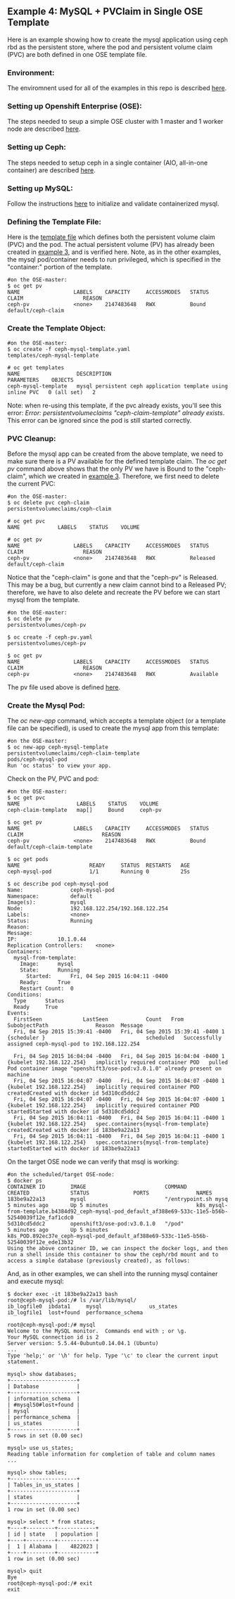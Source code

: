 ## Example 4: MySQL + PVClaim in Single OSE Template

Here is an example showing how to create the mysql application using ceph rbd as the persistent store, where the pod and persistent volume claim (PVC) are both defined in one OSE template file.

### Environment:
The enviromnent used for all of the examples in this repo is described [here](../ENV.md).

### Setting up Openshift Enterprise (OSE):
The steps needed to seup a simple OSE cluster with 1 master and 1 worker node are described [here](../OSE.md).

### Setting up Ceph:
The steps needed to setup ceph in a single container (AIO, all-in-one container) are described [here](../CEPH.md).

### Setting up MySQL:
Follow the instructions [here](../MYSQL.md) to initialize and validate containerized mysql.

### Defining the Template File:
Here is the [template file](ceph-mysql-template.yaml) which defines both the persistent volume claim (PVC) and the pod. The actual persistent volume (PV) has already been created in [example 3](../mysql_ceph_pvc), and is verified here. Note, as in the other examples, the mysql pod/container needs to run privileged, which is specified in the "container:" portion of the template.

```
#on the OSE-master:
$ oc get pv
NAME                 LABELS    CAPACITY     ACCESSMODES   STATUS    CLAIM                   REASON
ceph-pv              <none>    2147483648   RWX           Bound     default/ceph-claim 
```

### Create the Template Object:

```
#on the OSE-master:
$ oc create -f ceph-mysql-template.yaml 
templates/ceph-mysql-template

# oc get templates
NAME                  DESCRIPTION                                                   PARAMETERS    OBJECTS
ceph-mysql-template   mysql persistent ceph application template using inline PVC   0 (all set)   2
```

Note: when re-using this template, if the pvc already exists, you'll see this error: *Error: persistentvolumeclaims "ceph-claim-template" already exists*. This error can be ignored since the pod is still started correctly.

### PVC Cleanup:
Before the mysql app can be created from the above template, we need to make sure there is a PV available for the defined template claim. The *oc get pv* command above shows that the only PV we have is Bound to the "ceph-claim", which we created in [example 3](../mysql_ceph_pvc). Therefore, we first need to delete the current PVC:

```
#on the OSE-master:
$ oc delete pvc ceph-claim
persistentvolumeclaims/ceph-claim

# oc get pvc
NAME            LABELS    STATUS    VOLUME

# oc get pv
NAME                 LABELS    CAPACITY     ACCESSMODES   STATUS     CLAIM                   REASON
ceph-pv              <none>    2147483648   RWX           Released   default/ceph-claim 
```

Notice that the "ceph-claim" is gone and that the "ceph-pv" is Released. This may be a bug, but currently a new claim cannot bind to a Released PV; therefore, we have to also delete and recreate the PV before we can start mysql from the template.

```
#on the OSE-master:
$ oc delete pv 
persistentvolumes/ceph-pv

$ oc create -f ceph-pv.yaml
persistentvolumes/ceph-pv

$ oc get pv
NAME                 LABELS    CAPACITY     ACCESSMODES   STATUS      CLAIM                   REASON
ceph-pv              <none>    2147483648   RWX           Available                           

```
The pv file used above is defined [here](../mysql_ceph_pvc/ceph-pv.yaml).

### Create the Mysql Pod:
The *oc new-app* command, which accepts a template object (or a template file can be specified), is used to create the mysql app from this template:

```
#on the OSE-master:
$ oc new-app ceph-mysql-template
persistentvolumeclaims/ceph-claim-template
pods/ceph-mysql-pod
Run 'oc status' to view your app.
```

Check on the PV, PVC and pod:

```
#on the OSE-master:
$ oc get pvc
NAME                  LABELS    STATUS    VOLUME
ceph-claim-template   map[]     Bound     ceph-pv

$ oc get pv
NAME                 LABELS    CAPACITY     ACCESSMODES   STATUS    CLAIM                         REASON
ceph-pv              <none>    2147483648   RWX           Bound     default/ceph-claim-template 

$ oc get pods
NAME                      READY     STATUS  RESTARTS   AGE
ceph-mysql-pod            1/1       Running 0          25s

$ oc describe pod ceph-mysql-pod
Name:				ceph-mysql-pod
Namespace:			default
Image(s):			mysql
Node:				192.168.122.254/192.168.122.254
Labels:				<none>
Status:				Running
Reason:				
Message:			
IP:				10.1.0.44
Replication Controllers:	<none>
Containers:
  mysql-from-template:
    Image:		mysql
    State:		Running
      Started:		Fri, 04 Sep 2015 16:04:11 -0400
    Ready:		True
    Restart Count:	0
Conditions:
  Type		Status
  Ready 	True 
Events:
  FirstSeen				LastSeen			Count	From				SubobjectPath				Reason	Message
  Fri, 04 Sep 2015 15:39:41 -0400	Fri, 04 Sep 2015 15:39:41 -0400	1	{scheduler }								scheduled	Successfully assigned ceph-mysql-pod to 192.168.122.254

  Fri, 04 Sep 2015 16:04:04 -0400	Fri, 04 Sep 2015 16:04:04 -0400	1	{kubelet 192.168.122.254}	implicitly required container POD	pulled	Pod container image "openshift3/ose-pod:v3.0.1.0" already present on machine
  Fri, 04 Sep 2015 16:04:07 -0400	Fri, 04 Sep 2015 16:04:07 -0400	1	{kubelet 192.168.122.254}	implicitly required container POD	createdCreated with docker id 5d310cd5ddc2
  Fri, 04 Sep 2015 16:04:07 -0400	Fri, 04 Sep 2015 16:04:07 -0400	1	{kubelet 192.168.122.254}	implicitly required container POD	startedStarted with docker id 5d310cd5ddc2
  Fri, 04 Sep 2015 16:04:11 -0400	Fri, 04 Sep 2015 16:04:11 -0400	1	{kubelet 192.168.122.254}	spec.containers{mysql-from-template}	createdCreated with docker id 183be9a22a13
  Fri, 04 Sep 2015 16:04:11 -0400	Fri, 04 Sep 2015 16:04:11 -0400	1	{kubelet 192.168.122.254}	spec.containers{mysql-from-template}	startedStarted with docker id 183be9a22a13
```

On the target OSE node we can verify that msql is working:

```
#on the scheduled/target OSE-node:
$ docker ps
CONTAINER ID        IMAGE                         COMMAND                CREATED             STATUS              PORTS               NAMES
183be9a22a13        mysql                         "/entrypoint.sh mysq   5 minutes ago       Up 5 minutes                            k8s_mysql-from-template.b4384d92_ceph-mysql-pod_default_af388e69-533c-11e5-b56b-52540039f12e_faf1cdc0   
5d310cd5ddc2        openshift3/ose-pod:v3.0.1.0   "/pod"                 5 minutes ago       Up 5 minutes                            k8s_POD.892ec37e_ceph-mysql-pod_default_af388e69-533c-11e5-b56b-52540039f12e_ede13b32 
Using the above container ID, we can inspect the docker logs, and then run a shell inside this container to show the ceph/rbd mount and to access a simple database (previously created), as follows:
```

And, as in other examples, we can shell into the running mysql container and execute mysql:

```
$ docker exec -it 183be9a22a13 bash
root@ceph-mysql-pod:/# ls /var/lib/mysql/
ib_logfile0  ibdata1     mysql               us_states
ib_logfile1  lost+found  performance_schema

root@ceph-mysql-pod:/# mysql
Welcome to the MySQL monitor.  Commands end with ; or \g.
Your MySQL connection id is 2
Server version: 5.5.44-0ubuntu0.14.04.1 (Ubuntu)
...
Type 'help;' or '\h' for help. Type '\c' to clear the current input statement.

mysql> show databases;
+---------------------+
| Database            |
+---------------------+
| information_schema  |
| #mysql50#lost+found |
| mysql               |
| performance_schema  |
| us_states           |
+---------------------+
5 rows in set (0.00 sec)

mysql> use us_states;
Reading table information for completion of table and column names
...

mysql> show tables;
+---------------------+
| Tables_in_us_states |
+---------------------+
| states              |
+---------------------+
1 row in set (0.00 sec)

mysql> select * from states;
+----+---------+------------+
| id | state   | population |
+----+---------+------------+
|  1 | Alabama |    4822023 |
+----+---------+------------+
1 row in set (0.00 sec)

mysql> quit
Bye
root@ceph-mysql-pod:/# exit
exit
```
